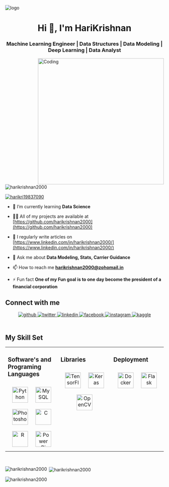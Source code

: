 ![logo](https://nodusanalytics.com/wp-content/uploads/2021/03/bi-dashboard-for-website.gif)
<h1 align="center">Hi 👋, I'm HariKrishnan</h1>
<h3 align="center">Machine Learning Engineer | Data Structures | Data Modeling | Deep Learning | Data Analyst</h3>
<img align="right" alt="Coding" width="400" src="https://indoanalytica.com/static/images/data-science-2.gif">
<p align="left"> <img src="https://komarev.com/ghpvc/?username=harikrishnan2000&label=Profile%20views&color=0e75b6&style=flat" alt="harikrishnan2000" /> </p>

<p align="left"> <a href="https://twitter.com/harikri19837090" target="blank"><img src="https://img.shields.io/twitter/follow/harikri19837090?logo=twitter&style=for-the-badge" alt="harikri19837090" /></a> </p>

- 🌱 I’m currently learning **Data Science**

- 👨‍💻 All of my projects are available at [https://github.com/harikrishnan2000](https://github.com/harikrishnan2000)

- 📝 I regularly write articles on [https://www.linkedin.com/in/harikrishnan2000/](https://www.linkedin.com/in/harikrishnan2000/)

- 💬 Ask me about **Data Modeling, Stats, Carrier Guidance**

- 📫 How to reach me **harikrishnan2000@zohomail.in**

- ⚡ Fun fact **One of my Fun goal is to one day become the president of a financial corporation**

## Connect with me  
<div align="center">
<a href="https://github.com/harikrishnan2000" target="_blank">
<img src=https://img.shields.io/badge/github-%2324292e.svg?&style=for-the-badge&logo=github&logoColor=white alt=github style="margin-bottom: 5px;" />
</a>
<a href="https://twitter.com/harikri19837090" target="_blank">
<img src=https://img.shields.io/badge/twitter-%2300acee.svg?&style=for-the-badge&logo=twitter&logoColor=white alt=twitter style="margin-bottom: 5px;" />
</a>
<a href="https://linkedin.com/in/https://www.linkedin.com/in/harikrishnan2000/" target="_blank">
<img src=https://img.shields.io/badge/linkedin-%231E77B5.svg?&style=for-the-badge&logo=linkedin&logoColor=white alt=linkedin style="margin-bottom: 5px;" />
</a>
<a href="https://www.facebook.com/Harikrishnan Sathyanarayanan" target="_blank">
<img src=https://img.shields.io/badge/facebook-%232E87FB.svg?&style=for-the-badge&logo=facebook&logoColor=white alt=facebook style="margin-bottom: 5px;" />
</a>
<a href="https://instagram.com/hari.krish2000" target="_blank">
<img src=https://img.shields.io/badge/instagram-%23000000.svg?&style=for-the-badge&logo=instagram&logoColor=white alt=instagram style="margin-bottom: 5px;" />
</a>
<a href="https://www.kaggle.com/https://www.kaggle.com/itsmeharikrishnan" target="_blank">
<img src=https://img.shields.io/badge/kaggle-%2344BAE8.svg?&style=for-the-badge&logo=kaggle&logoColor=white alt=kaggle style="margin-bottom: 5px;" />
</a>  
</div>  
  

<br/>  


## My Skill Set  
<table><tr><td valign="top" width="33%">



### Software's and Programing Languages  
<div align="center">  
<a href="https://www.python.org/" target="_blank"><img style="margin: 10px" src="https://profilinator.rishav.dev/skills-assets/python-original.svg" alt="Python" height="50" /></a>  
<a href="https://www.mysql.com/" target="_blank"><img style="margin: 10px" src="https://profilinator.rishav.dev/skills-assets/mysql-original-wordmark.svg" alt="MySQL" height="50" /></a>  
<a href="https://www.adobe.com/in/products/photoshop.html" target="_blank"><img style="margin: 10px" src="https://profilinator.rishav.dev/skills-assets/photoshop-plain.svg" alt="Photoshop" height="50" /></a>  
<a href="https://www.cprogramming.com/" target="_blank"><img style="margin: 10px" src="https://profilinator.rishav.dev/skills-assets/c-original.svg" alt="C" height="50" /></a>  
<a href="https://www.r-project.org/" target="_blank"><img style="margin: 10px" src="https://profilinator.rishav.dev/skills-assets/r.svg" alt="R" height="50" /></a>  
<a href="https://powerbi.microsoft.com/en-us/" target="_blank"><img style="margin: 10px" src="https://profilinator.rishav.dev/skills-assets/powerbi.png" alt="Power Bi" height="50" /></a>  
</div>

</td><td valign="top" width="33%">



### Libraries  
<div align="center">  
<a href="https://www.tensorflow.org/" target="_blank"><img style="margin: 10px" src="https://profilinator.rishav.dev/skills-assets/tensorflow-icon.svg" alt="TensorFlow" height="50" /></a>  
<a href="https://keras.io/" target="_blank"><img style="margin: 10px" src="https://profilinator.rishav.dev/skills-assets/keras.png" alt="Keras" height="50" /></a>  
<a href="https://opencv.org/" target="_blank"><img style="margin: 10px" src="https://profilinator.rishav.dev/skills-assets/opencv-icon.svg" alt="OpenCV" height="50" /></a>  
</div>

</td><td valign="top" width="33%">



### Deployment  
<div align="center">  
<a href="https://www.docker.com/" target="_blank"><img style="margin: 10px" src="https://profilinator.rishav.dev/skills-assets/docker-original-wordmark.svg" alt="Docker" height="50" /></a>  
<a href="https://flask.palletsprojects.com/" target="_blank"><img style="margin: 10px" src="https://profilinator.rishav.dev/skills-assets/flask.png" alt="Flask" height="50" /></a>  
</div>
  

</td></tr></table>  

<br/>  


<p><img align="left" src="https://github-readme-stats.vercel.app/api/top-langs?username=harikrishnan2000&show_icons=true&locale=en&layout=compact" alt="harikrishnan2000" /></p>

<p>&nbsp;<img align="center" src="https://github-readme-stats.vercel.app/api?username=harikrishnan2000&show_icons=true&locale=en" alt="harikrishnan2000" /></p>

<p><img align="center" src="https://github-readme-streak-stats.herokuapp.com/?user=harikrishnan2000&" alt="harikrishnan2000" /></p>

